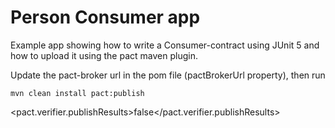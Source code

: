 # Person Consumer app

Example app showing how to write a Consumer-contract using JUnit 5 and how to upload it using the pact maven plugin.

Update the pact-broker url in the pom file (pactBrokerUrl property), then run

    mvn clean install pact:publish
    

<pact.verifier.publishResults>false</pact.verifier.publishResults>
